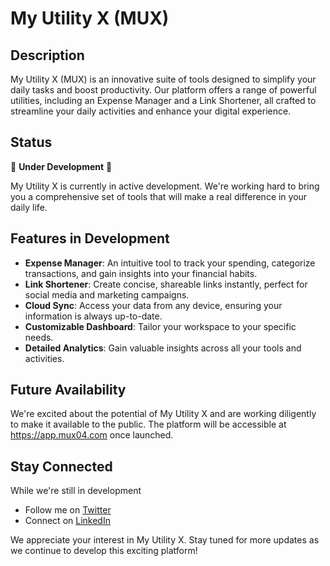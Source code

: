 # My Utility X (MUX)

## Description

My Utility X (MUX) is an innovative suite of tools designed to simplify your daily tasks and boost productivity. Our platform offers a range of powerful utilities, including an Expense Manager and a Link Shortener, all crafted to streamline your daily activities and enhance your digital experience.

## Status

🚧 **Under Development** 🚧

My Utility X is currently in active development. We're working hard to bring you a comprehensive set of tools that will make a real difference in your daily life.

## Features in Development

- **Expense Manager**: An intuitive tool to track your spending, categorize transactions, and gain insights into your financial habits.
- **Link Shortener**: Create concise, shareable links instantly, perfect for social media and marketing campaigns.
- **Cloud Sync**: Access your data from any device, ensuring your information is always up-to-date.
- **Customizable Dashboard**: Tailor your workspace to your specific needs.
- **Detailed Analytics**: Gain valuable insights across all your tools and activities.

## Future Availability

We're excited about the potential of My Utility X and are working diligently to make it available to the public. The platform will be accessible at https://app.mux04.com once launched.

## Stay Connected

While we're still in development

- Follow me on [Twitter](https://x.com/omarammurame)
- Connect on [LinkedIn](https://www.linkedin.com/in/ammura)


We appreciate your interest in My Utility X. Stay tuned for more updates as we continue to develop this exciting platform!
